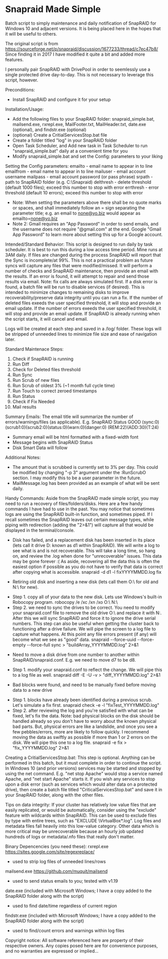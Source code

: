 # Snapraid Made Simple
Batch script to simply maintenance and daily notification of SnapRAID for Windows 10 and adjacent versions. It is being placed here in the hopes that it will be useful to others. 

The original script is from https://sourceforge.net/p/snapraid/discussion/1677233/thread/c7ec47b8/
Since finding it in 2017 I have modified it quite a bit and added more features.

I personally pair SnapRAID with DrivePool in order to seemlessly use a single protected drive day-to-day. This is not necessary to leverage this script, however.

Preconditions:
- Install SnapRAID and configure it for your setup

Installation/Usage:
- Add the following files to your SnapRAID folder: snapraid_simple.bat, mailsend.exe, rxrepl.exe, MailFooter.txt, MailHeader.txt, date.exe (optional), and findstr.exe (optional)
- (optional) Create a CritialServicesStop.bat file
- Create a folder titled "log" in your SnapRAID folder
- Open Task Scheduler, and Add new task in Task Scheduler to run "snapraid_simple.bat" daily at a convenient time for you
- Modify snapraid_simple.bat and set the Config: parameters to your liking

Setting the Config parameters:
emailto - email name to appear in to line
emailfrom - email name to appear in to line
mailuser - email account username
mailpass - email account password (or pass phrase)
srpath - path to SnapRAID folder (e.g. C:\Snapraid)
delthresh - delete threshold (default 1000 files); exceed this number to stop with error
errthresh - error threshold (default 10 errors); exceed this number to stop with error

* Note: When setting the parameters above there shall be no quote marks or spaces, and shall immediately follow an = sign separating the parameter title; e.g. an email to none@yo.biz would appear as emailto=none@yo.biz
* Note 2: Gmail requires an "App Password" in order to send emails, and the username does not require "@gmail.com" at the end. Google "Gmail App Password" to learn more about setting this up for a Google account.

Intended/Standard Behavior:
This script is designed to run daily by task scheduler. It is best to run this during a low access time period. Mine runs at 3AM daily.
If files are changed during the process SnapRAID will report that the Sync is incomplete/at 99%. This is not a practical problem as future syncs will capture any files that were modified/missed.
It will perform a number of checks and SnapRAID maintenance, then provide an email with the results. 
If an error is found, it will attempt to repair and send those results via email. Note: fix calls are always simulated first.
If a disk error is found, a batch file will be run to disable services (if desired). This is intended to minimize changes to remaining disks to improve recoverability/preserve data integrity until you can run a fix.
If the number of deleted files exeeds the user specified threshold, it will stop and provide an email update. 
If the number of errors exeeds the user specified threshold, it will stop and provide an email update. 
If SnapRAID is already running when the script starts, it will cancel and email.

Logs will be created at each step and saved in a /log/ folder. These logs will be stripped of unneeded lines to minimize file size and ease of navigation later.

Standard Maintenace Steps:
1) Check if SnapRAID is running
2) Run Diff
3) Check for Deleted files threshold
4) Run Sync
5) Run Scrub of new files
6) Run Scrub of oldest 3% (~1 month full cycle time)
7) Run Touch to correct zeroed timestamps
8) Run Status
9) Check if Fix Needed
10) Mail results

Summary Emails:
The email title will summarize the number of errors/warnings/files (as applicable). E.g.
SnapRAID Status GOOD (sync:0)(scrub1:0)(scrub2:0)(status:0)(warn:0)(danger:0) (REM:22)(ADD:30)(T:24)
- Summary email will be html formatted with a fixed-width font
- Message begins with SnapRAID Status
- Disk Smart Data will follow

Additional Notes:
- The amount that is scrubbed is currently set to 3% per day. This could be modified by changing "-p 3" argument under the :RunScrubO section. I may modify this to be a user parameter in the future.
- MailMessage.log has been provided as an example of what will be sent daily.

Handy Commands:
Aside from the SnapRAID made simple script, you may need to run a recovery of files/folders/disks. Here are a few handy commands I have had to use in the past. You may notice that sometimes logs are using the SnapRAID built-in function, and sometimes piped. If I recall sometimes the SnapRAID leaves out certain message types, while piping with redirection (adding the "2>&1") will capture all that would be displayed in the terminal/console.

* Disk has failed, and a replacement disk has been inserted in its place (lets call it drive D: known as d1 within SnapRAID). We will write a log to see what is and is not recoverable. This will take a long time, so hang on, and review the .log when done for "unrecoverable" issues. This data may be gone forever :( As aside, recovering all the data this is often the easiest option if possible as you do not have to verify that data is correct after copying what is accessible.
snapraid -d d1 -l fixYYYYMMDD.log fix

* Retiring old disk and inserting a new disk (lets call them O:\ for old and N:\ for new). 
- Step 1. copy all of your data to the new disk. Lets use Windows's built-in Robocopy program.
robocopy /e /xc /xn /xo O:\ N:\
- Step 2. we need to sync the drives to be correct. You need to modify your snapraid.conf file to remove the old drive O:\ and replace it with N:\. After this we will sync SnapRAID and force it to ignore the drive serial numbers. This step can also be useful when getting the cluster back to functioning after a drive failure. We will pipe the screen to a log file to capture what happens. At this point any file errors present (if any) will become what we see as "good" data.
snapraid --force-uuid --force-empty --force-full sync > "buildArray_YYYYMMDD.log" 2>&1

* Need to move a disk drive from one number to another within SnapRAID/snapraid.conf. E.g. we need to move d7 to be d8.
- Step 1. modify your snapraid.conf to reflect the change. We will pipe this to a log file as well.
snapraid diff -E -U -v > "diff_YYYYMMDD.log" 2>&1

* Bad blocks were found, and need to be manually fixed before moving data to a new drive
- Step 1. blocks have already been identified during a previous scrub. Let's simulate a fix first.
snapraid check -e -l "fixTest_YYYYMMDD.log" 
- Step 2. after reviewing the log and you're satisfied with what can be fixed, let's fix the data. Note: bad physical blocks on the disk should be handled already so you don't have to worry about the known physical bad parts. But, physical errors are like a landslide, and once you see a few pebbles/errors, more are likely to follow quickly. I recommend moving the data as swiftly as possible if more than 1 or 2 errors on the disk. We will pipe this one to a log file.
snapraid -e fix > "fix_YYYYMMDD.log" 2>&1

Creating a CritialServicesStop.bat:
This step is optional. Anything can be performed in this batch, but it must complete in order to continue the script.
In Windows 10 (and prior versions) services may be started and stopped by using the net command.
E.g. "net stop Apache" would stop a service named Apache, and "net start Apache" starts it.
If you wish any services to stop upon a disk error (such as services which would alter data on a protected drive), then create a batch file titled "CriticalServicesStop.bat" and save it in your SnapRAID folder, along with the other files.

Tips on data integrity:
If your cluster has relatively low value files that are easily replicated, or would be automatically, consider using the "exclude" feature with wildcards within SnapRAID. This can be used to exclude files by type with entire trees, such as "EXCLUDE \VirtualBox\*.log". Log files and metadata files fall heavily into this low-value category. Other data which is more critical may be unrecoverable because an hourly job updated hundreds of logs or metadata/.nfo files that really don't matter. 

Binary Depencencies (you need these):
rxrepl.exe
https://sites.google.com/site/regexreplace/
- used to strip log files of unneeded lines/rows

mailsend.exe
https://github.com/muquit/mailsend
- used to send status emails to you; tested with v1.19

date.exe
(included with Microsoft Windows; I have a copy added to the SnapRAID folder along with the script)
- used to find date/time regardless of current region

findstr.exe
(included with Microsoft Windows; I have a copy added to the SnapRAID folder along with the script)
- used to find/count errors and warnings within log files

Copyright notice:
All software referenced here are property of their respective owners. Any copies posed here are for convenience purposes, and no warranties are expressed or implied...


